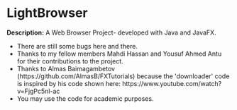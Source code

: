 # LightBrowser
<p><b>Description:</b> A Web Browser Project- developed with Java and JavaFX.</p>
<ul>
<li>There are still some bugs here and there.</li>
<li>Thanks to my fellow members Mahdi Hassan and Yousuf Ahmed Antu for their contributions to the project.</li>
<li>Thanks to Almas Baimagambetov (https://github.com/AlmasB/FXTutorials) because the 'downloader' code is inspired by his code shown here: https://www.youtube.com/watch?v=FjgPc5nl-ac </li>
<li>You may use the code for academic purposes.</li>
</ul>
